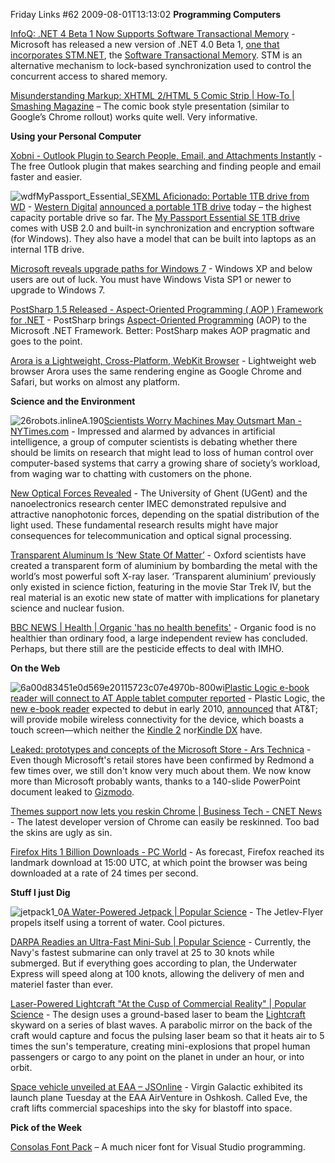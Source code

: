 Friday Links #62
2009-08-01T13:13:02
**Programming Computers**

[InfoQ: .NET 4 Beta 1 Now Supports Software Transactional Memory](http://www.infoq.com/news/2009/07/Software-Transactional-Memory) - Microsoft has released a new version of .NET 4.0 Beta 1, [one that incorporates STM.NET](http://msdn.microsoft.com/en-us/devlabs/ee334183.aspx), the [Software Transactional Memory](http://en.wikipedia.org/wiki/Software_transactional_memory). STM is an alternative mechanism to lock-based synchronization used to control the concurrent access to shared memory. 

[Misunderstanding Markup: XHTML 2/HTML 5 Comic Strip | How-To | Smashing Magazine](http://www.smashingmagazine.com/2009/07/29/misunderstanding-markup-xhtml-2-comic-strip/) – The comic book style presentation (similar to Google’s Chrome rollout) works quite well. Very informative.

**Using your Personal Computer**

[Xobni - Outlook Plugin to Search People, Email, and Attachments Instantly](http://www.xobni.com/) - The free Outlook plugin that makes searching and finding people and email faster and easier. 

![wdfMyPassport_Essential_SE](/content/images/blog/FridayLinks62_7A31/wdfMyPassport_Essential_SE.jpg)[XML Aficionado: Portable 1TB drive from WD](http://www.xmlaficionado.com/2009/07/portable-1tb-drive-from-wd.html) - [Western Digital](http://www.westerndigital.com) [announced a portable 1TB drive](http://news.prnewswire.com/ViewContent.aspx?ACCT=109&STORY=/www/story/07-27-2009/0005066376&EDATE=) today – the highest capacity portable drive so far. The [My Passport Essential SE 1TB drive](http://www.westerndigital.com/en/products/Products.asp?DriveID=691) comes with USB 2.0 and built-in synchronization and encryption software (for Windows). They also have a model that can be built into laptops as an internal 1TB drive.

[Microsoft reveals upgrade paths for Windows 7](http://www.downloadsquad.com/2009/07/28/microsoft-reveals-upgrade-paths-for-windows-7/) - Windows XP and below users are out of luck. You must have Windows Vista SP1 or newer to upgrade to Windows 7.

[PostSharp 1.5 Released - Aspect-Oriented Programming ( AOP ) Framework for .NET](http://davidhayden.com/blog/dave/archive/2009/07/29/PostSharp15AOP.aspx) - PostSharp brings [Aspect-Oriented Programming](http://en.wikipedia.org/wiki/Aspect-oriented_programming) (AOP) to the Microsoft .NET Framework. Better: PostSharp makes AOP pragmatic and goes to the point.

[Arora is a Lightweight, Cross-Platform, WebKit Browser](http://lifehacker.com/5326606/arora-is-a-lightweight-cross+platform-webkit-browser) - Lightweight web browser Arora uses the same rendering engine as Google Chrome and Safari, but works on almost any platform.

**Science and the Environment**

![26robots.inlineA.190](/content/images/blog/FridayLinks62_7A31/26robots.inlineA.190.jpg)[Scientists Worry Machines May Outsmart Man - NYTimes.com](http://www.nytimes.com/2009/07/26/science/26robot.html?_r=1&ref=technology) - Impressed and alarmed by advances in artificial intelligence, a group of computer scientists is debating whether there should be limits on research that might lead to loss of human control over computer-based systems that carry a growing share of society’s workload, from waging war to chatting with customers on the phone. 

[New Optical Forces Revealed](http://www.sciencedaily.com/releases/2009/07/090714154729.htm) - The University of Ghent (UGent) and the nanoelectronics research center IMEC demonstrated repulsive and attractive nanophotonic forces, depending on the spatial distribution of the light used. These fundamental research results might have major consequences for telecommunication and optical signal processing.

[Transparent Aluminum Is ‘New State Of Matter’](http://www.sciencedaily.com/releases/2009/07/090727130814.htm) - Oxford scientists have created a transparent form of aluminium by bombarding the metal with the world’s most powerful soft X-ray laser. ‘Transparent aluminium’ previously only existed in science fiction, featuring in the movie Star Trek IV, but the real material is an exotic new state of matter with implications for planetary science and nuclear fusion.

[BBC NEWS | Health | Organic 'has no health benefits'](http://news.bbc.co.uk/2/hi/health/8174482.stm) - Organic food is no healthier than ordinary food, a large independent review has concluded. Perhaps, but there still are the pesticide effects to deal with IMHO.

**On the Web**

![6a00d83451e0d569e20115723c07e4970b-800wi](/content/images/blog/FridayLinks62_7A31/6a00d83451e0d569e20115723c07e4970b800wi.jpg)[Plastic Logic e-book reader will connect to AT Apple tablet computer reported](http://blogs.consumerreports.org/electronics/2009/07/plastic-logic-ereader-att-mac-apple-tablet-computer.html) - Plastic Logic, the [new e-book reader](http://www.plasticlogic.com/ereader/index.php) expected to debut in early 2010, [announced](http://www.plasticlogic.com/news/prReaderWirelesslyConnectATTJul222009.php) that AT&T; will provide mobile wireless connectivity for the device, which boasts a touch screen—which neither the [Kindle 2](http://blogs.consumerreports.org/electronics/2009/02/the-kindle-2-a-review-of-a-fine-device.html) nor[Kindle DX](http://blogs.consumerreports.org/electronics/2009/06/amazon-kindle-dx-review-consumer-reports-buying-advice-ereaders-electronic-books-ebooks-digital-books-first-look-kindledx-kin.html) have. 

[Leaked: prototypes and concepts of the Microsoft Store - Ars Technica](http://arstechnica.com/microsoft/news/2009/07/leaked-prototypes-and-concepts-of-the-microsoft-store.ars?utm_source=rss&utm_medium=rss&utm_campaign=rss?utm_source=microblogging&utm_medium=arstch&utm_term=Main%20Account&utm_campaign=microblogging) - Even though Microsoft's retail stores have been confirmed by Redmond a few times over, we still don't know very much about them. We now know more than Microsoft probably wants, thanks to a 140-slide PowerPoint document leaked to [Gizmodo](http://gizmodo.com/5322328/leak-inside-the-microsoft-store-with-wall+sized-screens-and-the-answers-bar/gallery/?skyline=true&s=I). 

[Themes support now lets you reskin Chrome | Business Tech - CNET News](http://news.cnet.com/8301-1001_3-10299814-92.html?part=rss&subj=news&tag=2547-1_3-0-5) - The latest developer version of Chrome can easily be reskinned. Too bad the skins are ugly as sin.

[Firefox Hits 1 Billion Downloads - PC World](http://www.pcworld.com/article/169406/firefox_hits_1_billion_downloads.html) - As forecast, Firefox reached its landmark download at 15:00 UTC, at which point the browser was being downloaded at a rate of 24 times per second.

**Stuff I just Dig**

![jetpack1_0](/content/images/blog/FridayLinks62_7A31/jetpack1_0.jpg)[A Water-Powered Jetpack | Popular Science](http://www.popsci.com/diy/article/2009-07/water-powered-jetpack) - The Jetlev-Flyer propels itself using a torrent of water. Cool pictures.

[DARPA Readies an Ultra-Fast Mini-Sub | Popular Science](http://www.popsci.com/military-aviation-amp-space/article/2009-07/darpa-readies-ultra-fast-mini-sub) - Currently, the Navy's fastest submarine can only travel at 25 to 30 knots while submerged. But if everything goes according to plan, the Underwater Express will speed along at 100 knots, allowing the delivery of men and materiel faster than ever.

[Laser-Powered Lightcraft "At the Cusp of Commercial Reality" | Popular Science](http://www.popsci.com/military-aviation-amp-space/article/2009-07/high-powered-lightcraft-experiments-hint-future-space-travel) - The design uses a ground-based laser to beam the [Lightcraft](http://www.lightcrafttechnologies.com/technology.html) skyward on a series of blast waves. A parabolic mirror on the back of the craft would capture and focus the pulsing laser beam so that it heats air to 5 times the sun's temperature, creating mini-explosions that propel human passengers or cargo to any point on the planet in under an hour, or into orbit.

[Space vehicle unveiled at EAA – JSOnline](http://www.jsonline.com/news/wisconsin/51944417.html) - Virgin Galactic exhibited its launch plane Tuesday at the EAA AirVenture in Oshkosh. Called Eve, the craft lifts commercial spaceships into the sky for blastoff into space.

**Pick of the Week**

[Consolas Font Pack](http://www.microsoft.com/downloads/details.aspx?familyid=22e69ae4-7e40-4807-8a86-b3d36fab68d3&displaylang=en) – A much nicer font for Visual Studio programming.
